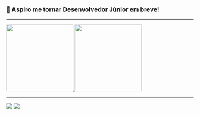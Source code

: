 ### :large_blue_circle: Aspiro me tornar Desenvolvedor Júnior em breve! 
<hr>

<div>
<a href="https://github.com/vinitakahash">
<img loading="lazy" height="180em" src="https://github-readme-stats.vercel.app/api?username=vinitakahash&show_icons=true&theme=github_dark&include_all_commits=true&count_private=true"/>
<img loading="lazy" height="180em" src="https://github-readme-stats.vercel.app/api/top-langs/?username=vinitakahash&layout=compact&langs_count=7&theme=github_dark"/>
</div>



<div>
<hr>
<a href="https://www.linkedin.com/in/seu-usuário-linkedln-aqui" target="_blank"><img loading="lazy" src="https://img.shields.io/badge/-LinkedIn-%230077B5?style=for-the-badge&logo=linkedin&logoColor=white" target="_blank"></a> 
<a href="https://discord.com/channels/@me/938791414546989106" target="_blank"><img src="https://img.shields.io/badge/Discord-5865F2?style=for-the-badge&logo=discord&logoColor=white" target="_blank"></a> 
 
</div>
          
          
